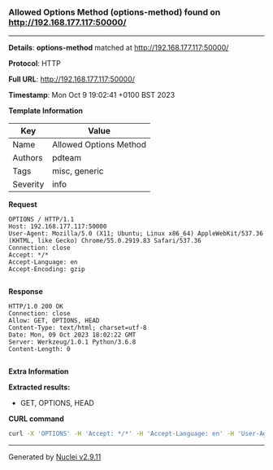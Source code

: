### Allowed Options Method (options-method) found on http://192.168.177.117:50000/

----
**Details**: **options-method** matched at http://192.168.177.117:50000/

**Protocol**: HTTP

**Full URL**: http://192.168.177.117:50000/

**Timestamp**: Mon Oct 9 19:02:41 +0100 BST 2023

**Template Information**

| Key | Value |
| --- | --- |
| Name | Allowed Options Method |
| Authors | pdteam |
| Tags | misc, generic |
| Severity | info |

**Request**
```http
OPTIONS / HTTP/1.1
Host: 192.168.177.117:50000
User-Agent: Mozilla/5.0 (X11; Ubuntu; Linux x86_64) AppleWebKit/537.36 (KHTML, like Gecko) Chrome/55.0.2919.83 Safari/537.36
Connection: close
Accept: */*
Accept-Language: en
Accept-Encoding: gzip


```

**Response**
```http
HTTP/1.0 200 OK
Connection: close
Allow: GET, OPTIONS, HEAD
Content-Type: text/html; charset=utf-8
Date: Mon, 09 Oct 2023 18:02:22 GMT
Server: Werkzeug/1.0.1 Python/3.6.8
Content-Length: 0


```

**Extra Information**

**Extracted results:**

- GET, OPTIONS, HEAD



**CURL command**
```sh
curl -X 'OPTIONS' -H 'Accept: */*' -H 'Accept-Language: en' -H 'User-Agent: Mozilla/5.0 (X11; Ubuntu; Linux x86_64) AppleWebKit/537.36 (KHTML, like Gecko) Chrome/55.0.2919.83 Safari/537.36' 'http://192.168.177.117:50000/'
```

----

Generated by [Nuclei v2.9.11](https://github.com/projectdiscovery/nuclei)